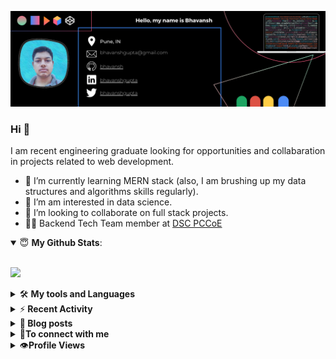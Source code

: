 ![](https://github.com/bhavansh/bhavansh/blob/master/profile.jpg) <!-- .element height="30%" width="30%" -->


### Hi 👋
I am recent engineering graduate looking for opportunities and collabaration in projects related to web development.
- 🔭 I’m currently learning MERN stack (also, I am brushing up my data structures and algorithms skills regularly).
- 🌱 I’m am interested in data science.
- 🤝 I’m looking to collaborate on full stack projects. 
- 🦸‍♂️ Backend Tech Team member at [DSC PCCoE](https://github.com/dscpccoe)


<details open>
 <summary> 😇 <b>My Github Stats</b>: </summary>

<br>

<p align>
  <img src = "https://github-readme-stats.vercel.app/api?username=bhavansh&show_icons=true&theme=dark">
 
</p>

</details>


<details>
<summary>🛠️ <b>My tools and Languages</b></summary>

<br>


<p>
<img align="left" alt="Visual Studio Code" width="30px" src="https://raw.githubusercontent.com/github/explore/80688e429a7d4ef2fca1e82350fe8e3517d3494d/topics/visual-studio-code/visual-studio-code.png" />
<img align="left" alt="HTML5" width="30px" src="https://raw.githubusercontent.com/github/explore/80688e429a7d4ef2fca1e82350fe8e3517d3494d/topics/html/html.png" />
<img align="left" alt="CSS3" width="30px" src="https://raw.githubusercontent.com/github/explore/80688e429a7d4ef2fca1e82350fe8e3517d3494d/topics/css/css.png" />
<img align="left" alt="Sass" width="30px" src="https://raw.githubusercontent.com/github/explore/80688e429a7d4ef2fca1e82350fe8e3517d3494d/topics/sass/sass.png" />
<img align="left" alt="JavaScript" width="30px" src="https://raw.githubusercontent.com/github/explore/80688e429a7d4ef2fca1e82350fe8e3517d3494d/topics/javascript/javascript.png" />
<img align="left" alt="React" width="30px" src="https://raw.githubusercontent.com/github/explore/80688e429a7d4ef2fca1e82350fe8e3517d3494d/topics/react/react.png" />
<img align="left" alt="Node.js" width="30px" src="https://raw.githubusercontent.com/github/explore/80688e429a7d4ef2fca1e82350fe8e3517d3494d/topics/nodejs/nodejs.png" />
<img align="left" alt="MongoDB" width="30px" src="https://raw.githubusercontent.com/github/explore/80688e429a7d4ef2fca1e82350fe8e3517d3494d/topics/mongodb/mongodb.png" />
<img align="left" alt="Git" width="30px" src="https://raw.githubusercontent.com/github/explore/80688e429a7d4ef2fca1e82350fe8e3517d3494d/topics/git/git.png" />
<img align="left" alt="GitHub" width="30px" src="https://raw.githubusercontent.com/github/explore/78df643247d429f6cc873026c0622819ad797942/topics/github/github.png" />



</p>


<br /><br />
  
[![Top Langs](https://github-readme-stats.vercel.app/api/top-langs/?username=bhavansh&layout=compact)](https://github.com/bhavansh/github-readme-stats)



</details>

<details>
<summary>⚡<b> Recent Activity </b></summary>

<!--START_SECTION:activity-->
1. 🗣 Commented on [#42](https://github.com/devscollab/skill-board-api/issues/42) in [devscollab/skill-board-api](https://github.com/devscollab/skill-board-api)
2. 🎉 Merged PR [#1](https://github.com/bhavansh/Canvas-Creations/pull/1) in [bhavansh/Canvas-Creations](https://github.com/bhavansh/Canvas-Creations)
3. 💪 Opened PR [#37](https://github.com/zero-to-mastery/Canvas-Creations/pull/37) in [zero-to-mastery/Canvas-Creations](https://github.com/zero-to-mastery/Canvas-Creations)
4. ❗️ Opened issue [#43](https://github.com/devscollab/skill-board-api/issues/43) in [devscollab/skill-board-api](https://github.com/devscollab/skill-board-api)
5. ❗️ Opened issue [#42](https://github.com/devscollab/skill-board-api/issues/42) in [devscollab/skill-board-api](https://github.com/devscollab/skill-board-api)
<!--END_SECTION:activity-->


</details>


<details>
<summary>📖<b> Blog posts </b></summary>

<!-- BLOG-POST-LIST:START -->
- [People and Economy Post Covid-19](https://medium.com/@bhavansh/people-and-economy-post-covid-19-1bf425be8317?source=rss-20d5606e644------2)
<!-- BLOG-POST-LIST:END -->


</details>
<details>
<summary>🤝<b>To connect with me</b></summary>


<p>

[<img src="https://img.shields.io/badge/twitter-%231DA1F2.svg?&style=for-the-badge&logo=twitter&logoColor=white" />](https://twitter.com/bhavanshgupta) [<img src="https://img.shields.io/badge/medium-%2312100E.svg?&style=for-the-badge&logo=medium&logoColor=white" />](https://medium.com/@bhavanshmgupta)  [<img src="https://img.shields.io/badge/linkedin-%230077B5.svg?&style=for-the-badge&logo=linkedin&logoColor=white" />](https://www.linkedin.com/in/bhavanshgupta/) [<img src = "https://img.shields.io/badge/instagram-%23E4405F.svg?&style=for-the-badge&logo=instagram&logoColor=white">](https://www.instagram.com/bhavanshgupta/) [<img src = "https://img.shields.io/badge/facebook-%231877F2.svg?&style=for-the-badge&logo=facebook&logoColor=white">](https://www.facebook.com/bhavansh.gupta)

</p>

</details>

<details>
<summary>👁️<b>Profile Views</b></summary>
<br>
<p align="left"> <img src="https://komarev.com/ghpvc/?username=bhavansh" alt="bhavansh" /> </p>

</details>
